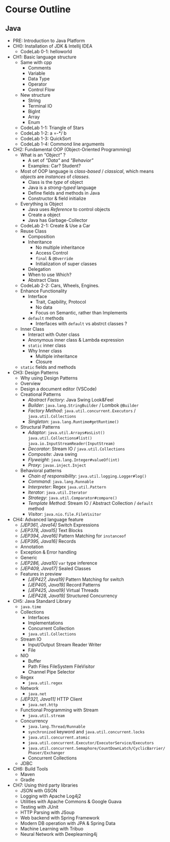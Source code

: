 # Course Outline

## Java

- PRE: Introduction to Java Platform
- CH0: Installation of JDK & Intellij IDEA
  - CodeLab 0-1: helloworld
- CH1: Basic language structure
  - Same with cpp
    - Comments
    - Variable
    - Data Type
    - Operator
    - Control Flow
  - New structure
    - String
    - Terminal IO
    - BigInt
    - Array
    - Enum
  - CodeLab 1-1: Triangle of Stars
  - CodeLab 1-2: a =-*/ b
  - CodeLab 1-3: QuickSort
  - CodeLab 1-4: Commond line arguments
- CH2: Fundamental OOP (Object-Oriented Programming)
  - What is an *"Object"* ?
    - A set of *"Data"* and *"Behavior"*
    - Examples: Car? Student?
  - Most of OOP language is *class-based* / *classical*, which means *objects* are *instances* of *classes*.
    - Class is the *type* of object
    - Java is a *strong-typed* language
    - Define fields and methods in Java
    - Constructor & field initialize
  - Everything is Object
    - Java uses *Reference* to control objects
    - Create a object
    - Java has Garbage-Collector
  - CodeLab 2-1: Create & Use a Car
  - Reuse Class
    - Composition
    - Inheritance
      - No multiple inheritance
      - Access Control
      - `final` & `@Override`
      - Initialization of super classes
    - Delegation
    - When to use Which?
    - Abstract Class
  - CodeLab 2-2: Cars, Wheels, Engines.
  - Enhance Functionality
    - Interface
      - Trait, Capbility, Protocol
      - No data
      - Focus on Semantic, rather than Implements
    - `default` methods
      - Interfaces with `default` vs abstrct classes ?
  - Inner Class
    - Interact with Outer class
    - Anonymous inner class & Lambda expression
    - `static` inner class
    - Why Inner class
      - Multiple inheritance
      - Closure
  - `static` fields and methods
- CH3: Design Patterns
  - Why using Design Patterns
  - Overview
  - Design a document editor (VSCode)
  - Creational Patterns
    - *Abstract Factory*: Java Swing Look&Feel
    - *Builder*: `java.lang.StringBuilder` / Lombok `@Builder`
    - *Factory Method*: `java.util.concurrent.Executors` / `java.util.Collections`
    - *Singleton*: `java.lang.Runtime#getRuntime()`
  - Structural Patterns
    - *Adaptor*: `java.util.Arrays#asList()` `java.util.Collections#list()` `java.io.InputStreamReader(InputStream)`
    - *Decorator*: Stream IO / `java.util.Collections`
    - *Composite*: Java swing
    - *Flyweight*: `java.lang.Integer#valueOf(int)`
    - *Proxy*: `javax.inject.Inject`
  - Behavioral patterns
    - *Chain of responsibility*: `java.util.logging.Logger#log()`
    - *Command*: `java.lang.Runnable`
    - *Interpreter*: Regex `java.util.Pattern`
    - *Iterator*: `java.util.Iterator`
    - *Strategy*: `java.util.Comparator#compare()`
    - *Template Method*: Stream IO / Abstract Collection / `default` method
    - *Visitor*: `java.nio.file.FileVisitor`
- CH4: Advanced language feature
  - *[JEP361, Java14]* Switch Expressions
  - *[JEP378, Java15]* Text Blocks
  - *[JEP394, Java16]* Pattern Matching for `instanceof`
  - *[JEP395, Java16]* Records
  - Annotation
  - Exception & Error handling
  - Generic
  - *[JEP286, Java10]* `var` type inference
  - *[JEP409, Java17]* Sealed Classes
  - Features in preview
    - *[JEP427, Java19]* Pattern Matching for switch
    - *[JEP405, Java19]* Record Patterns
    - *[JEP425, Java19]* Virtual Threads
    - *[JEP428, Java19]* Structured Concurrency
- CH5: Java Standard Library
  - `java.time`
  - Collections
    - Interfaces
    - Implementations
    - Concurrent Collection
    - `java.util.Collections`
  - Stream IO
    - Input/Output Stream Reader Writer
    - File
  - NIO
    - Buffer
    - Path Files FileSystem FileVisitor
    - Channel Pipe Selector
  - Regex
    - `java.util.regex`
  - Network
    - `java.net`
  - *[JEP321, Java11]* HTTP Client
    - `java.net.http`
  - Functional Programming with Stream
    - `java.util.stream`
  - Concurrency
    - `java.lang.Thread/Runnable`
    - `synchronized` keyword and `java.util.concurrent.locks`
    - `java.util.concurrent.atomic`
    - `java.util.concurrent.Executor/ExecutorService/Executors`
    - `java.util.concurrent.Semaphore/CountDownLatch/CyclicBarrier/Phaser/Exchanger`
    - Concurrent Collections
  - JDBC
- CH6: Build Tools
  - Maven
  - Gradle
- CH7: Using third party libraries
  - JSON with GSON
  - Logging with Apache Log4j2
  - Utilities with Apache Commons & Google Guava
  - Testing with JUnit
  - HTTP Parsing with JSoup
  - Web backend with Spring Framework
  - Modern DB operation with JPA & Spring Data
  - Machine Learning with Tribuo
  - Neural Network with Deeplearning4j
